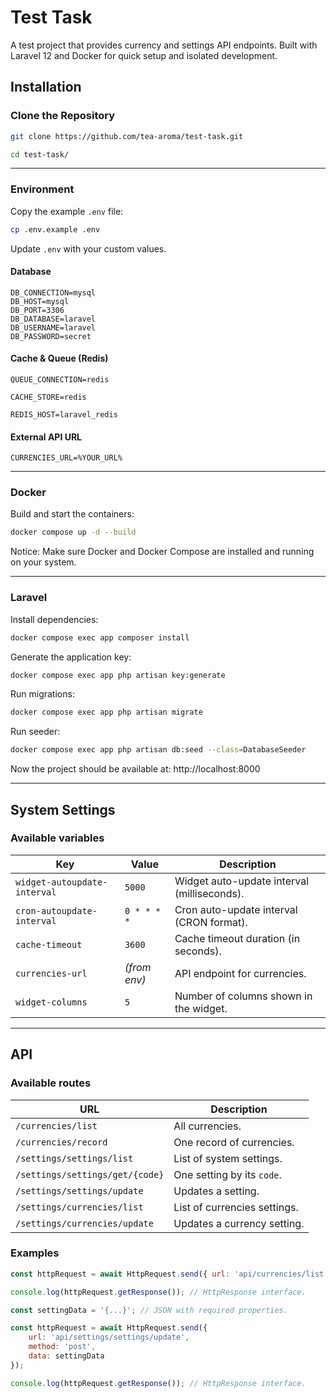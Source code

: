 # Test Task

A test project that provides currency and settings API endpoints. Built with Laravel 12 and Docker for quick setup and isolated development.

## Installation

### Clone the Repository

```bash
git clone https://github.com/tea-aroma/test-task.git
```

```bash
cd test-task/
```

---

### Environment

Copy the example `.env` file:

```bash
cp .env.example .env
```

Update `.env` with your custom values.

#### Database

```dotenv
DB_CONNECTION=mysql
DB_HOST=mysql
DB_PORT=3306
DB_DATABASE=laravel
DB_USERNAME=laravel
DB_PASSWORD=secret
```

#### Cache & Queue (Redis)

```dotenv
QUEUE_CONNECTION=redis

CACHE_STORE=redis

REDIS_HOST=laravel_redis
```

#### External API URL

```dotenv
CURRENCIES_URL=%YOUR_URL%
```

---

### Docker

Build and start the containers:

```bash
docker compose up -d --build
```

Notice: Make sure Docker and Docker Compose are installed and running on your system.

---

### Laravel

Install dependencies:

```bash
docker compose exec app composer install
```

Generate the application key:

```bash
docker compose exec app php artisan key:generate
```

Run migrations:

```bash
docker compose exec app php artisan migrate
```

Run seeder:

```bash
docker compose exec app php artisan db:seed --class=DatabaseSeeder 
```

Now the project should be available at: http://localhost:8000

---

## System Settings

### Available variables

| Key                          | Value        | Description                                 |
|------------------------------|--------------|---------------------------------------------|
| `widget-autoupdate-interval` | `5000`       | Widget auto-update interval (milliseconds). |
| `cron-autoupdate-interval`   | `0 * * * *`  | Cron auto-update interval (CRON format).    |
| `cache-timeout`              | `3600`       | Cache timeout duration (in seconds).        |
| `currencies-url`             | *(from env)* | API endpoint for currencies.                |
| `widget-columns`             | `5`          | Number of columns shown in the widget.      |

---

## API

### Available routes

| URL                             | Description                  |
|---------------------------------|------------------------------|
| `/currencies/list`              | All currencies.              |
| `/currencies/record`            | One record of currencies.    |
| `/settings/settings/list`       | List of system settings.     |
| `/settings/settings/get/{code}` | One setting by its `code`.   |
| `/settings/settings/update`     | Updates a setting.           |
| `/settings/currencies/list`     | List of currencies settings. |
| `/settings/currencies/update`   | Updates a currency setting.  |

### Examples

```js
const httpRequest = await HttpRequest.send({ url: 'api/currencies/list', method: 'get' });

console.log(httpRequest.getResponse()); // HttpResponse interface.
```

```js
const settingData = '{...}'; // JSON with required properties.

const httpRequest = await HttpRequest.send({
	url: 'api/settings/settings/update',
	method: 'post',
	data: settingData
});

console.log(httpRequest.getResponse()); // HttpResponse interface.
```
